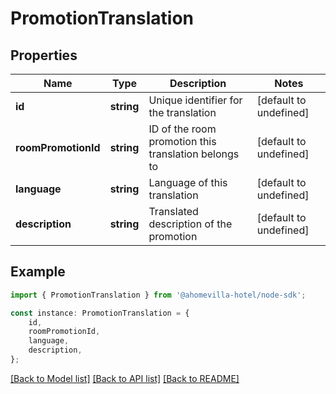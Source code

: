 # PromotionTranslation


## Properties

Name | Type | Description | Notes
------------ | ------------- | ------------- | -------------
**id** | **string** | Unique identifier for the translation | [default to undefined]
**roomPromotionId** | **string** | ID of the room promotion this translation belongs to | [default to undefined]
**language** | **string** | Language of this translation | [default to undefined]
**description** | **string** | Translated description of the promotion | [default to undefined]

## Example

```typescript
import { PromotionTranslation } from '@ahomevilla-hotel/node-sdk';

const instance: PromotionTranslation = {
    id,
    roomPromotionId,
    language,
    description,
};
```

[[Back to Model list]](../README.md#documentation-for-models) [[Back to API list]](../README.md#documentation-for-api-endpoints) [[Back to README]](../README.md)
